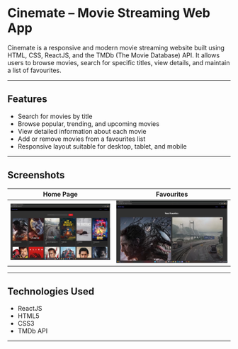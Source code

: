 # Cinemate – Movie Streaming Web App

Cinemate is a responsive and modern movie streaming website built using HTML, CSS, ReactJS, and the TMDb (The Movie Database) API. It allows users to browse movies, search for specific titles, view details, and maintain a list of favourites.

---

## Features

- Search for movies by title
- Browse popular, trending, and upcoming movies
- View detailed information about each movie
- Add or remove movies from a favourites list
- Responsive layout suitable for desktop, tablet, and mobile

---

## Screenshots

| Home Page | Favourites |
|-----------|------------|
| ![Home Page](./frontend/assets/home.png) | ![Favourites](./frontend/assets/favs.png) |

---

## Technologies Used

- ReactJS
- HTML5
- CSS3
- TMDb API

---
